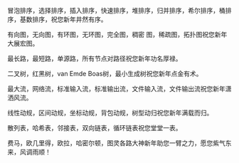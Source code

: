冒泡排序，选择排序，插入排序，快速排序，堆排序，归并排序，希尔排序，桶排序，基数排序，祝您新年井然有序。

有向图，无向图，有环图，无环图，完全图，稠密
图，稀疏图，拓扑图祝您新年大展宏图。

最长路，最短路，单源路，所有节点对路径祝您新年功名厚禄。

二叉树，红黑树，van Emde Boas树，最小生成树祝您新年点金有术。

最大流，网络流，标准输入流，标准输出流，文件输入流，文件输出流祝您新年潇洒风流。

线性动规，区间动规，坐标动规，背包动规，树型动归祝您新年满载而归。

散列表，哈希表，邻接表，双向链表，循环链表祝您堂堂一表。

费马，欧几里得，欧拉，哈密尔顿，图灵各路大神新年助您一臂之力，愿您紫气东来，风调雨顺！